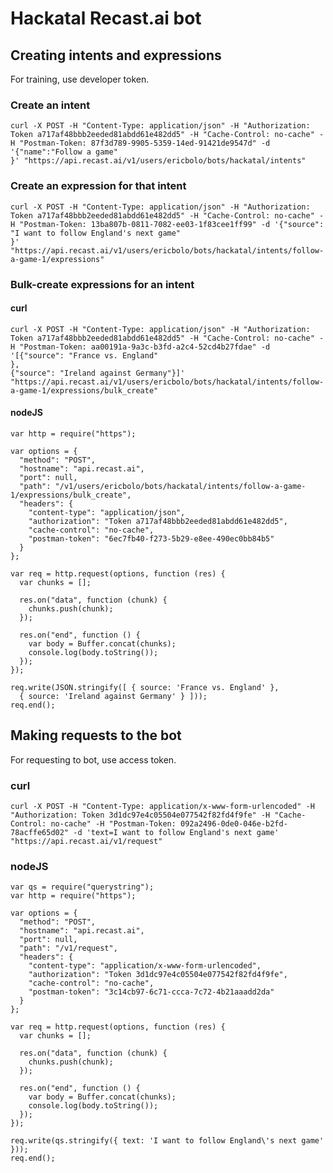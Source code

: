 # Hackatal Recast.ai bot

## Creating intents and expressions

For training, use developer token.

### Create an intent

    curl -X POST -H "Content-Type: application/json" -H "Authorization: Token a717af48bbb2eeded81abdd61e482dd5" -H "Cache-Control: no-cache" -H "Postman-Token: 87f3d789-9905-5359-14ed-91421de9547d" -d '{"name":"Follow a game"
    }' "https://api.recast.ai/v1/users/ericbolo/bots/hackatal/intents"

### Create an expression for that intent

    curl -X POST -H "Content-Type: application/json" -H "Authorization: Token a717af48bbb2eeded81abdd61e482dd5" -H "Cache-Control: no-cache" -H "Postman-Token: 13ba807b-0811-7082-ee03-1f83cee1ff99" -d '{"source": "I want to follow England's next game"
    }' "https://api.recast.ai/v1/users/ericbolo/bots/hackatal/intents/follow-a-game-1/expressions"

### Bulk-create expressions for an intent

#### curl

    curl -X POST -H "Content-Type: application/json" -H "Authorization: Token a717af48bbb2eeded81abdd61e482dd5" -H "Cache-Control: no-cache" -H "Postman-Token: aa00191a-9a3c-b3fd-a2c4-52cd4b27fdae" -d '[{"source": "France vs. England"
    },
    {"source": "Ireland against Germany"}]' "https://api.recast.ai/v1/users/ericbolo/bots/hackatal/intents/follow-a-game-1/expressions/bulk_create"

#### nodeJS

    var http = require("https");
    
    var options = {
      "method": "POST",
      "hostname": "api.recast.ai",
      "port": null,
      "path": "/v1/users/ericbolo/bots/hackatal/intents/follow-a-game-1/expressions/bulk_create",
      "headers": {
        "content-type": "application/json",
        "authorization": "Token a717af48bbb2eeded81abdd61e482dd5",
        "cache-control": "no-cache",
        "postman-token": "6ec7fb40-f273-5b29-e8ee-490ec0bb84b5"
      }
    };
    
    var req = http.request(options, function (res) {
      var chunks = [];
    
      res.on("data", function (chunk) {
        chunks.push(chunk);
      });
    
      res.on("end", function () {
        var body = Buffer.concat(chunks);
        console.log(body.toString());
      });
    });
    
    req.write(JSON.stringify([ { source: 'France vs. England' },
      { source: 'Ireland against Germany' } ]));
    req.end();
    
## Making requests to the bot

For requesting to bot, use access token.

### curl

    curl -X POST -H "Content-Type: application/x-www-form-urlencoded" -H "Authorization: Token 3d1dc97e4c05504e077542f82fd4f9fe" -H "Cache-Control: no-cache" -H "Postman-Token: 092a2496-0de0-046e-b2fd-78acffe65d02" -d 'text=I want to follow England's next game' "https://api.recast.ai/v1/request"
    
### nodeJS

    var qs = require("querystring");
    var http = require("https");
    
    var options = {
      "method": "POST",
      "hostname": "api.recast.ai",
      "port": null,
      "path": "/v1/request",
      "headers": {
        "content-type": "application/x-www-form-urlencoded",
        "authorization": "Token 3d1dc97e4c05504e077542f82fd4f9fe",
        "cache-control": "no-cache",
        "postman-token": "3c14cb97-6c71-ccca-7c72-4b21aaadd2da"
      }
    };
    
    var req = http.request(options, function (res) {
      var chunks = [];
    
      res.on("data", function (chunk) {
        chunks.push(chunk);
      });
    
      res.on("end", function () {
        var body = Buffer.concat(chunks);
        console.log(body.toString());
      });
    });
    
    req.write(qs.stringify({ text: 'I want to follow England\'s next game' }));
    req.end();